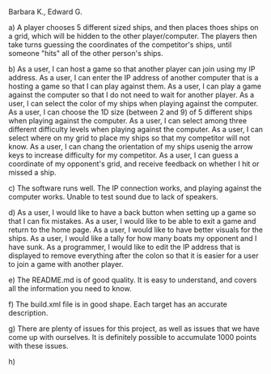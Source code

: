 Barbara K., Edward G.

a) A player chooses 5 different sized ships, and then places thoes ships on a grid, which will be hidden to 
the other player/computer. The players then take turns guessing the coordinates of the competitor's ships, until someone
"hits" all of the other person's ships.

b) As a user, I can host a game so that another player can join using my IP address.
    As a user, I can enter the IP address of another computer that is a hosting a game so that I can play against them.
    As a user, I can play a game against the computer so that I do not need to wait for another player.
    As a user, I can select the color of my ships when playing against the computer.
    As a user, I can choose the 1D size (between 2 and 9) of 5 different ships when playing against the computer.
    As a user, I can select among three different difficulty levels when playing against the computer. 
    As a user, I can select where on my grid to place my ships so that my competitor will not know.
    As a user, I can chang the orientation of my ships usenig the arrow keys to increase difficulty for my competitor.
    As a user, I can guess a coordinate of my opponent's grid, and receive feedback on whether I hit or missed a ship.

c) The software runs well. The IP connection works, and playing against the computer works. Unable to test sound due to 
    lack of speakers.
    
d) As a user, I would like to have a back button when setting up a game so that I can fix mistakes.
    As a user, I would like to be able to exit a game and return to the home page.
    As a user, I would like to have better visuals for the ships.
    As a user, I would like a tally for how many boats my opponent and I have sunk.
    As a programmer, I would like to edit the IP address that is displayed to remove everything after the colon
    so that it is easier for a user to join a game with another player.
    
e) The README.md is of good quality. It is easy to understand, and covers all the information you need to know.

f) The build.xml file is in good shape. Each target has an accurate description.

g) There are plenty of issues for this project, as well as issues that we have come up with ourselves. It is definitely possible to accumulate 1000 points with these issues.

h)
